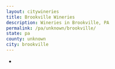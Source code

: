 ```yaml
---
layout: citywineries
title: Brookville Wineries
description: Wineries in Brookville, PA
permalink: /pa/unknown/brookville/
state: pa
county: unknown
city: brookville
---
```

-
